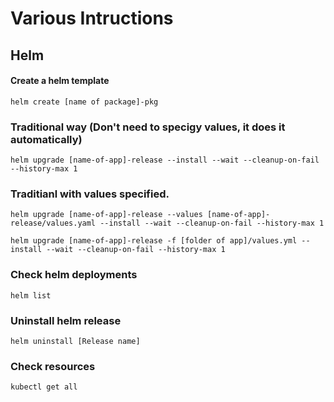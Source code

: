 # Various Intructions


## Helm

#### Create a helm template
```
helm create [name of package]-pkg
```

### Traditional way (Don't need to specigy values, it does it automatically)


```
helm upgrade [name-of-app]-release --install --wait --cleanup-on-fail --history-max 1
```

### Traditianl with values specified.
```
helm upgrade [name-of-app]-release --values [name-of-app]-release/values.yaml --install --wait --cleanup-on-fail --history-max 1
```


```
helm upgrade [name-of-app]-release -f [folder of app]/values.yml --install --wait --cleanup-on-fail --history-max 1
```


### Check helm deployments
```
helm list
```


### Uninstall helm release
```
helm uninstall [Release name]
```


### Check resources
```
kubectl get all
```

